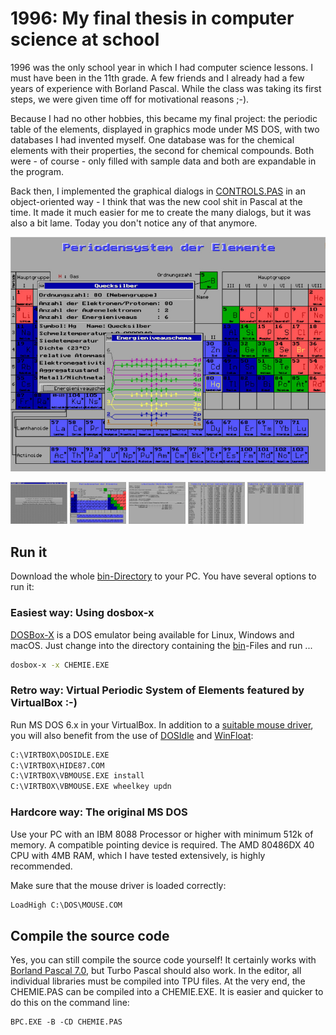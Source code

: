 # 1996: My final thesis in computer science at school

1996 was the only school year in which I had computer science lessons. I must have been in the 11th grade. A few friends and I already had a few years of experience with Borland Pascal. While the class was taking its first steps, we were given time off for motivational reasons ;-).

Because I had no other hobbies, this became my final project: the periodic table of the elements, displayed in graphics mode under MS DOS, with two databases I had invented myself. One database was for the chemical elements with their properties, the second for chemical compounds. Both were - of course - only filled with sample data and both are expandable in the program.

Back then, I implemented the graphical dialogs in [CONTROLS.PAS](src/CONTROLS.PAS) in an object-oriented way - I think that was the new cool shit in Pascal at the time. It made it much easier for me to create the many dialogs, but it was also a bit lame. Today you don't notice any of that anymore.


![Screenshot of the Code in Action](screenshots/periodensystem_mit_energieniveauschema.jpg)

<img src="screenshots/startbildschirm.jpg" width="18%"></img> <img src="screenshots/periodensystem.jpg" width="18%"></img> <img src="screenshots/verbindungen.jpg" width="18%"></img> <img src="screenshots/db_elemente.jpg" width="18%"></img> <img src="screenshots/db_verbindungen.jpg" width="18%"></img> 

## Run it

Download the whole [bin-Directory](bin/) to your PC. You have several options to run it:

### Easiest way: Using dosbox-x

[DOSBox-X](https://dosbox-x.com/) is a DOS emulator being available for Linux, Windows and macOS. Just change into the directory containing the [bin](bin/)-Files and run ...

```bash
dosbox-x -x CHEMIE.EXE
```

### Retro way: Virtual Periodic System of Elements featured by VirtualBox :-)

Run MS DOS 6.x in your VirtualBox. In addition to a [suitable mouse driver](https://git.javispedro.com/cgit/vbados.git/about/), you will also benefit from the use of [DOSIdle](http://www.win16.info/files/patch/dosidle.img) and [WinFloat](http://www.win16.info/files/winfloat.img):

```autoexec.bat
C:\VIRTBOX\DOSIDLE.EXE
C:\VIRTBOX\HIDE87.COM
C:\VIRTBOX\VBMOUSE.EXE install
C:\VIRTBOX\VBMOUSE.EXE wheelkey updn
```

### Hardcore way: The original MS DOS

Use your PC with an IBM 8088 Processor or higher with minimum 512k of memory. A compatible pointing device is required. The AMD 80486DX 40 CPU with 4MB RAM, which I have tested extensively, is highly recommended.

Make sure that the mouse driver is loaded correctly:

```autoexec.bat
LoadHigh C:\DOS\MOUSE.COM
```

## Compile the source code

Yes, you can still compile the source code yourself! It certainly works with [Borland Pascal 7.0](https://winworldpc.com/product/borland-pascal/7x), but Turbo Pascal should also work. In the editor, all individual libraries must be compiled into TPU files. At the very end, the CHEMIE.PAS can be compiled into a CHEMIE.EXE. It is easier and quicker to do this on the command line:

```dos
BPC.EXE -B -CD CHEMIE.PAS
```

